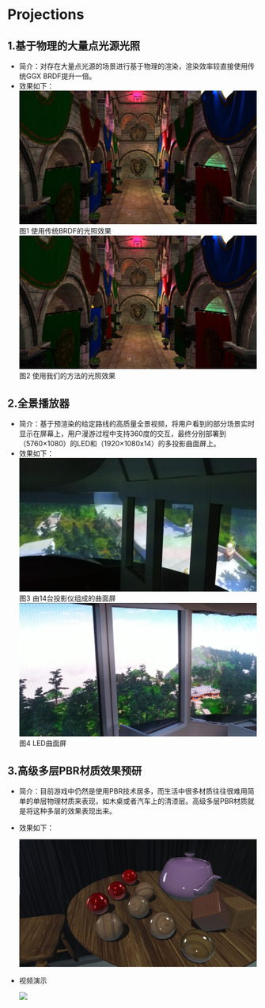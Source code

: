 # Projections
## 1.基于物理的大量点光源光照
* 简介：对存在大量点光源的场景进行基于物理的渲染，渲染效率较直接使用传统GGX BRDF提升一倍。
* 效果如下：
![](LargeNumberOfPointLights/BRDFResult_MS_16.jpg "使用传统BRDF的光照效果")
图1 使用传统BRDF的光照效果
![](LargeNumberOfPointLights/LTCResult_MS_16.jpg "使用我们的方法的光照效果")
图2 使用我们的方法的光照效果

## 2.全景播放器
* 简介：基于预渲染的给定路线的高质量全景视频，将用户看到的部分场景实时显示在屏幕上，用户漫游过程中支持360度的交互，最终分别部署到（5760×1080）的LED和（1920×1080x14）的多投影曲面屏上。
* 效果如下：
![](PanoramaVideoPlayer/MultiProjector.png "由14台投影仪组成的曲面屏")
图3 由14台投影仪组成的曲面屏
![](PanoramaVideoPlayer/LED.png "LED曲面屏")
图4 LED曲面屏


<!--<iframe width="560" height="315" src="PanoramaVideoPlayer/LED.mp4" frameborder="0" allowfullscreen></iframe>
<video id="video" controls="" preload="none">
	<source id="mp4" src="PanoramaVideoPlayer/MultiProjector.mp4" type="video/mp4">
</video>-->
## 3.高级多层PBR材质效果预研
* 简介：目前游戏中仍然是使用PBR技术居多，而生活中很多材质往往很难用简单的单层物理材质来表现，如木桌或者汽车上的清漆层。高级多层PBR材质就是将这种多层的效果表现出来。

* 效果如下：

  ![](Multi-LayeredPBRMaterial/MultiLayeredPBRMaterial.png)

* 视频演示

  ![](Multi-LayeredPBRMaterial/MultiLayeredPBRMaterial.gif)

